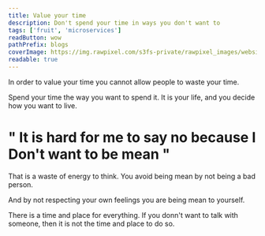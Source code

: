 ```yaml
---
title: Value your time
description: Don't spend your time in ways you don't want to
tags: ['fruit', 'microservices']
readButton: wow
pathPrefix: blogs
coverImage: https://img.rawpixel.com/s3fs-private/rawpixel_images/website_content/pd25-067-chim.jpg?w=1000&dpr=1&fit=default&crop=default&q=65&vib=3&con=3&usm=15&bg=F4F4F3&ixlib=js-2.2.1&s=8b3c0bc0ea57708286511b681aa11d62
readable: true
---
```


In order to value your time you cannot allow people to waste your time.

Spend your time the way you want to spend it. It is your life, and you decide how you want to live.

# " It is hard for me to say no because I Don't want to be mean "

That is a waste of energy to think. You avoid being mean by not being a bad person.

And by not respecting your own feelings you are being mean to yourself.

There is a time and place for everything. If you donn't want to talk with someone, then it is not the time and place to do so.